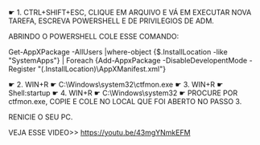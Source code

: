 ☛ 1. CTRL+SHIFT+ESC, CLIQUE EM ARQUIVO E VÁ EM EXECUTAR NOVA TAREFA, ESCREVA POWERSHELL E DE PRIVILEGIOS DE ADM.

ABRINDO O POWERSHELL COLE ESSE COMANDO:

Get-AppXPackage -AllUsers |where-object {$.InstallLocation -like "SystemApps"} | Foreach {Add-AppxPackage -DisableDevelopentMode -Register "$($.InstallLocation)\AppXManifest.xml"}

☛  2. WIN+R ☛  C:\Windows\system32\ctfmon.exe
☛  3. WIN+R ☛ Shell:startup
☛  4. WIN+R ☛   C:\Windows\system32 ☛ PROCURE POR ctfmon.exe, COPIE E COLE NO LOCAL QUE FOI ABERTO NO PASSO 3.


RENICIE O SEU PC.


VEJA ESSE VIDEO>> https://youtu.be/43mgYNmkEFM
